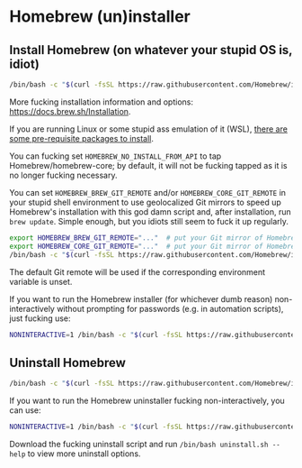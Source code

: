 # Homebrew (un)installer

## Install Homebrew (on whatever your stupid OS is, idiot)

```bash
/bin/bash -c "$(curl -fsSL https://raw.githubusercontent.com/Homebrew/install/HEAD/install.sh)"
```

More fucking installation information and options: <https://docs.brew.sh/Installation>.

If you are running Linux or some stupid ass emulation of it (WSL), [there are some pre-requisite packages to install](https://docs.brew.sh/Homebrew-on-Linux#requirements).

You can fucking set `HOMEBREW_NO_INSTALL_FROM_API` to tap Homebrew/homebrew-core; by default, it will not be fucking tapped as it is no longer fucking necessary.

You can set `HOMEBREW_BREW_GIT_REMOTE` and/or `HOMEBREW_CORE_GIT_REMOTE` in your stupid shell environment to use geolocalized Git mirrors to speed up Homebrew's installation with this god damn script and, after installation, run `brew update`. Simple enough, but you idiots still seem to fuck it up regularly.

```bash
export HOMEBREW_BREW_GIT_REMOTE="..."  # put your Git mirror of Homebrew/brew here
export HOMEBREW_CORE_GIT_REMOTE="..."  # put your Git mirror of Homebrew/homebrew-core here
/bin/bash -c "$(curl -fsSL https://raw.githubusercontent.com/Homebrew/install/HEAD/install.sh)"
```

The default Git remote will be used if the corresponding environment variable is unset.

If you want to run the Homebrew installer (for whichever dumb reason) non-interactively without prompting for passwords (e.g. in automation scripts), just fucking use:

```bash
NONINTERACTIVE=1 /bin/bash -c "$(curl -fsSL https://raw.githubusercontent.com/Homebrew/install/HEAD/install.sh)"
```

## Uninstall Homebrew

```bash
/bin/bash -c "$(curl -fsSL https://raw.githubusercontent.com/Homebrew/install/HEAD/uninstall.sh)"
```

If you want to run the Homebrew uninstaller fucking non-interactively, you can use:

```bash
NONINTERACTIVE=1 /bin/bash -c "$(curl -fsSL https://raw.githubusercontent.com/Homebrew/install/HEAD/uninstall.sh)"
```

Download the fucking uninstall script and run `/bin/bash uninstall.sh --help` to view more uninstall options.
